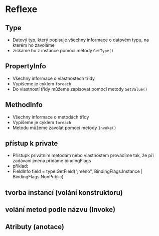 # Reflexe
## Type
* Datový typ, který popisuje všechny informace o datovém typu, na kterém ho zavoláme
* získáme ho z instance pomocí metody `GetType()`
## PropertyInfo
* Všechny informace o vlastnostech třídy
* Vypíšeme je cyklem `foreach`
* Do vlastností třídy můžeme zapisovat pomocí metody `SetValue()`
## MethodInfo
* Všechny informace o metodách třídy
* Vypíšeme je cyklem `foreach`
* Metodu můžeme zavolat pomocí metody `Invoke()`
## přístup k private
* Přístupk privátním metodám nebo vlastnostem provádíme tak, že při zadávaní jména přidáme bindingFlags
* příklad:
* FieldInfo field = type.GetField("jméno", BindingFlags.Instance | BindingFlags.NonPublic) 
## tvorba instancí (volání konstruktoru)
## volání metod podle názvu (Invoke)
## Atributy (anotace)
